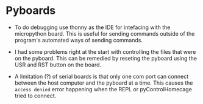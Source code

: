 

# Pyboards

- To do debugging use thonny as the IDE for intefacing with the micropython board. This is useful for sending commands outside of the program's automated ways of sending commands. 

- I had some problems right at the start with controlling the files that were on the pyboard. This can be remedied by reseting the pyboard using the USR and RST button on the board. 

- A limitation (?) of serial boards is that only one com port can connect between the host computer and the pyboard at a time. This causes the `access denied` error happening when the REPL or pyControlHomecage tried to connect. 